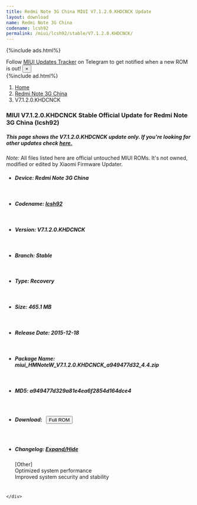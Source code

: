 ```yaml
---
title: Redmi Note 3G China MIUI V7.1.2.0.KHDCNCK Update
layout: download
name: Redmi Note 3G China
codename: lcsh92
permalink: /miui/lcsh92/stable/V7.1.2.0.KHDCNCK/
---
```


{%include ads.html%}
<div class="alert alert-primary alert-dismissible fade show" role="alert">
    Follow <a href="https://t.me/MIUIUpdatesTracker" class="alert-link">MIUI Updates Tracker</a> on Telegram to get
    notified when a new ROM is out!
    <button type="button" class="close" data-dismiss="alert" aria-label="Close">
        <span aria-hidden="true">&times;</span>
    </button>
</div>
{%include ad.html%}

<nav aria-label="breadcrumb">
    <ol class="breadcrumb">
        <li class="breadcrumb-item"><a href="/">Home</a></li>
        <li class="breadcrumb-item"><a href="/miui/lcsh92/">Redmi Note 3G China</a></li>
        <li class="breadcrumb-item active" aria-current="page">V7.1.2.0.KHDCNCK</li>
    </ol>
</nav>

<div class="col-12 mx-auto">
    <h3 class="title bg-light p-2 rounded">MIUI V7.1.2.0.KHDCNCK Stable Official Update for Redmi Note 3G China (lcsh92)</h3>
    <h5>This page shows the V7.1.2.0.KHDCNCK update only. If you're looking for other updates check
        <a href="/miui/lcsh92/">here.</a></h5>
    <p><i>Note: </i>All files listed here are official untouched MIUI ROMs.
        It's not owned, modified or edited by Xiaomi Firmware Updater.</p>
    <div id="downloads">
                <div class="card card-body">
            <ul class="list-unstyled">
                <li style="padding-bottom: 10px;">
                    <h5><b>Device: </b>Redmi Note 3G China</h5>
                </li>
                <li style="padding-bottom: 10px;">
                    <h5><b>Codename: </b> <a href="/miui/lcsh92/" target="_blank">lcsh92</a> </h5>
                </li>
                <li style="padding-bottom: 10px;">
                    <h5><b>Version: </b>V7.1.2.0.KHDCNCK</h5>
                </li>
                <li style="padding-bottom: 10px;">
                    <h5><b>Branch: </b>Stable</h5>
                </li>
                <li style="padding-bottom: 10px;">
                    <h5><b>Type: </b>Recovery</h5>
                </li>
                <li style="padding-bottom: 10px;">
                    <h5><b>Size: </b>465.1 MB</h5>
                </li>
                <li style="padding-bottom: 10px;">
                    <h5><b>Release Date: </b>2015-12-18</h5>
                </li>
                <li style="padding-bottom: 10px;">
                    <h5><b>Package Name: </b><span id="filename" class="text-dark">miui_HMNoteW_V7.1.2.0.KHDCNCK_a949477d32_4.4.zip</span></h5>
                </li>
                <li style="padding-bottom: 10px;">
                    <h5><b>MD5: </b><span id="md5" class="text-muted">a949477d329a81e4ea6f2854d164dce4</span></h5>
                </li>
                <li style="padding-bottom: 10px;">
                    <h5><b>Download: </b><button type="button" id="download" class="btn btn-primary" style="margin: 7px;"
                            onclick="window.open('https://bigota.d.miui.com/V7.1.2.0.KHDCNCK/miui_HMNoteW_V7.1.2.0.KHDCNCK_a949477d32_4.4.zip', '_blank');"><i class="fa fa-download"></i> Full ROM</button></h5>
                </li>
                <li style="padding-bottom: 10px;">
                    <h5><b>Changelog: </b><a href="#lcsh92_1_changelog" data-toggle="collapse" role="button"
                            aria-expanded="false" aria-controls="lcsh92_1_changelog"> <i class="fa fa-arrow-down"
                                aria-hidden="true"></i> Expand/Hide</a></h5>
                    <div class="collapse" id="lcsh92_1_changelog">
                        <p id="changelog_text">[Other]<br>Optimized system performance<br>Improved system security and stability</p>
                    </div>
                </li>
            </ul>
        </div>

    </div>
</div>